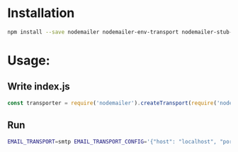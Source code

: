 # Installation
```bash
npm install --save nodemailer nodemailer-env-transport nodemailer-stub-transport nodemailer-smtp-transport
```

# Usage:

## Write index.js
```js
const transporter = require('nodemailer').createTransport(require('nodemailer-env-transport')())
```

## Run
```bash
EMAIL_TRANSPORT=smtp EMAIL_TRANSPORT_CONFIG='{"host": "localhost", "port": 25, "auth": {"user": "username", "pass": "password"}}' node index.js
```
